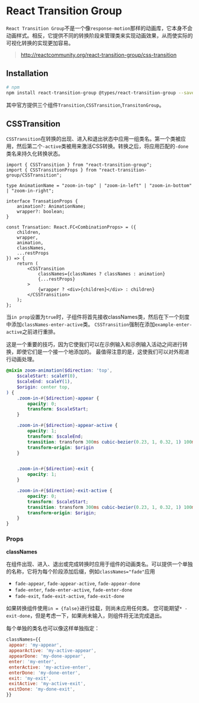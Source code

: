 # React Transition Group

`React Transition Group`不是一个像`response-motion`那样的动画库，它本身不会动画样式。相反，它提供不同的转换阶段来管理类来实现动画效果，从而使实际的可视化转换的实现更加容易。

> http://reactcommunity.org/react-transition-group/css-transition

## Installation

```bash
# npm
npm install react-transition-group @types/react-transition-group --save
```

其中官方提供三个组件`Transition`,`CSSTransition`,`TransitonGroup`。

## CSSTransition

`CSSTransition`在转换的出现、进入和退出状态中应用一组类名。第一个类被应用，然后第二个`-active`类被用来激活CSS转换。转换之后，将应用匹配的`-done`类名来持久化转换状态。

```tsx
import { CSSTransition } from "react-transition-group";
import { CSSTransitionProps } from "react-transition-group/CSSTransition";

type AnimationName = "zoom-in-top" | "zoom-in-left" | "zoom-in-bottom" | "zoom-in-right";

interface TransationProps {
    animation?: AnimationName;
    wrapper?: boolean;
}

const Transation: React.FC<CombinationProps> = ({
    children,
    wrapper,
    animation,
    classNames,
    ...restProps
}) => {
    return (
        <CSSTransition
            classNames={classNames ? classNames : animation}
            {...restProps}
        >
            {wrapper ? <div>{children}</div> : children}
        </CSSTransition>
    );
};
```

当`in prop`设置为`true`时，子组件将首先接收classNames类，然后在下一个刻度中添加`classNames-enter-active`类。 `CSSTransition`强制在添加`example-enter-active`之前进行重排。

这是一个重要的技巧，因为它使我们可以在示例输入和示例输入活动之间进行转换，即使它们是一个接一个地添加的。 最值得注意的是，这使我们可以对外观进行动画处理。

```scss
@mixin zoom-animation($direction: 'top',
    $scaleStart: scaleY(0),
    $scaleEnd: scaleY(1),
    $origin: center top,
) {
    .zoom-in-#{$direction}-appear {
        opacity: 0;
        transform: $scaleStart;
    }

    .zoom-in-#{$direction}-appear-active {
        opacity: 1;
        transform: $scaleEnd;
        transition: transform 300ms cubic-bezier(0.23, 1, 0.32, 1) 100ms, opacity 300ms cubic-bezier(0.23, 1, 0.32, 1) 100ms;
        transform-origin: $origin
    }


    .zoom-in-#{$direction}-exit {
        opacity: 1;
    }

    .zoom-in-#{$direction}-exit-active {
        opacity: 0;
        transform: $scaleStart;
        transition: transform 300ms cubic-bezier(0.23, 1, 0.32, 1) 100ms, opacity 300ms cubic-bezier(0.23, 1, 0.32, 1) 100ms;
        transform-origin: $origin;
    }
}
```

### Props

**classNames**

在组件出现、进入、退出或完成转换时应用于组件的动画类名。可以提供一个单独的名称，它将为每个阶段添加后缀，例如`classNames="fade"`应用

- `fade-appear`, `fade-appear-active`, `fade-appear-done`
- `fade-enter`, `fade-enter-active`, `fade-enter-done`
- `fade-exit`, `fade-exit-active`, `fade-exit-done`

如果转换组件使用`in = {false}`进行挂载，则尚未应用任何类。 您可能期望`* -exit-done`，但是考虑一下，如果尚未输入，则组件将无法完成退出。

每个单独的类名也可以像这样单独指定：

```js
classNames={{
 appear: 'my-appear',
 appearActive: 'my-active-appear',
 appearDone: 'my-done-appear',
 enter: 'my-enter',
 enterActive: 'my-active-enter',
 enterDone: 'my-done-enter',
 exit: 'my-exit',
 exitActive: 'my-active-exit',
 exitDone: 'my-done-exit',
}}
```